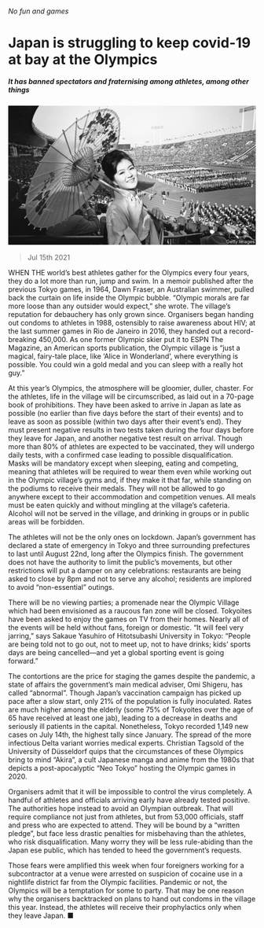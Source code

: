 ###### No fun and games

# Japan is struggling to keep covid-19 at bay at the Olympics 

##### It has banned spectators and fraternising among athletes, among other things 

![image](images/20210717_ASP003_0.jpg) 

> Jul 15th 2021 

WHEN THE world’s best athletes gather for the Olympics every four years, they do a lot more than run, jump and swim. In a memoir published after the previous Tokyo games, in 1964, Dawn Fraser, an Australian swimmer, pulled back the curtain on life inside the Olympic bubble. “Olympic morals are far more loose than any outsider would expect,” she wrote. The village’s reputation for debauchery has only grown since. Organisers began handing out condoms to athletes in 1988, ostensibly to raise awareness about HIV; at the last summer games in Rio de Janeiro in 2016, they handed out a record-breaking 450,000. As one former Olympic skier put it to ESPN  The Magazine, an American sports publication, the Olympic village is “just a magical, fairy-tale place, like ‘Alice in Wonderland’, where everything is possible. You could win a gold medal and you can sleep with a really hot guy.”

At this year’s Olympics, the atmosphere will be gloomier, duller, chaster. For the athletes, life in the village will be circumscribed, as laid out in a 70-page book of prohibitions. They have been asked to arrive in Japan as late as possible (no earlier than five days before the start of their events) and to leave as soon as possible (within two days after their event’s end). They must present negative results in two tests taken during the four days before they leave for Japan, and another negative test result on arrival. Though more than 80% of athletes are expected to be vaccinated, they will undergo daily tests, with a confirmed case leading to possible disqualification. Masks will be mandatory except when sleeping, eating and competing, meaning that athletes will be required to wear them even while working out in the Olympic village’s gyms and, if they make it that far, while standing on the podiums to receive their medals. They will not be allowed to go anywhere except to their accommodation and competition venues. All meals must be eaten quickly and without mingling at the village’s cafeteria. Alcohol will not be served in the village, and drinking in groups or in public areas will be forbidden.


The athletes will not be the only ones on lockdown. Japan’s government has declared a state of emergency in Tokyo and three surrounding prefectures to last until August 22nd, long after the Olympics finish. The government does not have the authority to limit the public’s movements, but other restrictions will put a damper on any celebrations: restaurants are being asked to close by 8pm and not to serve any alcohol; residents are implored to avoid “non-essential” outings.

There will be no viewing parties; a promenade near the Olympic Village which had been envisioned as a raucous fan zone will be closed. Tokyoites have been asked to enjoy the games on TV from their homes. Nearly all of the events will be held without fans, foreign or domestic. “It will feel very jarring,” says Sakaue Yasuhiro of Hitotsubashi University in Tokyo: “People are being told not to go out, not to meet up, not to have drinks; kids’ sports days are being cancelled—and yet a global sporting event is going forward.”

The contortions are the price for staging the games despite the pandemic, a state of affairs the government’s main medical adviser, Omi Shigeru, has called “abnormal”. Though Japan’s vaccination campaign has picked up pace after a slow start, only 21% of the population is fully inoculated. Rates are much higher among the elderly (some 75% of Tokyoites over the age of 65 have received at least one jab), leading to a decrease in deaths and seriously ill patients in the capital. Nonetheless, Tokyo recorded 1,149 new cases on July 14th, the highest tally since January. The spread of the more infectious Delta variant worries medical experts. Christian Tagsold of the University of Düsseldorf quips that the circumstances of these Olympics bring to mind “Akira”, a cult Japanese manga and anime from the 1980s that depicts a post-apocalyptic “Neo Tokyo” hosting the Olympic games in 2020.

Organisers admit that it will be impossible to control the virus completely. A handful of athletes and officials arriving early have already tested positive. The authorities hope instead to avoid an Olympian outbreak. That will require compliance not just from athletes, but from 53,000 officials, staff and press who are expected to attend. They will be bound by a “written pledge”, but face less drastic penalties for misbehaving than the athletes, who risk disqualification. Many worry they will be less rule-abiding than the Japan ese public, which has tended to heed the government’s requests.

Those fears were amplified this week when four foreigners working for a subcontractor at a venue were arrested on suspicion of cocaine use in a nightlife district far from the Olympic facilities. Pandemic or not, the Olympics will be a temptation for some to party. That may be one reason why the organisers backtracked on plans to hand out condoms in the village this year. Instead, the athletes will receive their prophylactics only when they leave Japan. ■

